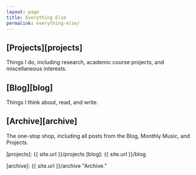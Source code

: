 ```yaml
---
layout: page
title: Everything Else
permalink: everything-else/
---
```


## [Projects][projects]
Things I do, including research, academic course projects, and miscellaneous interests.

## [Blog][blog]
Things I think about, read, and write.



<!-- # [Photos][photos]
I'm no professional photographer, but sometimes I take pictures.
I shoot with a [Nikon D80][d80], but I always have an iPhone at my side.
You can also find me on [Instagram][insta]. -->

## [Archive][archive]
The one-stop shop, including all posts from the Blog, Monthly Music, and Projects. 

[projects]: {{ site.url }}/projects
[blog]: {{ site.url }}/blog
<!-- [photos]: {{ site.url }}/photos "Photos." -->
[archive]: {{ site.url }}/archive "Archive."

